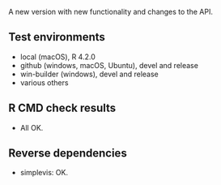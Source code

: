 
A new version with new functionality and changes to the API.

## Test environments

* local (macOS), R 4.2.0
* github (windows, macOS, Ubuntu), devel and release
* win-builder (windows), devel and release
* various others


## R CMD check results

* All OK.


## Reverse dependencies

* simplevis: OK.



